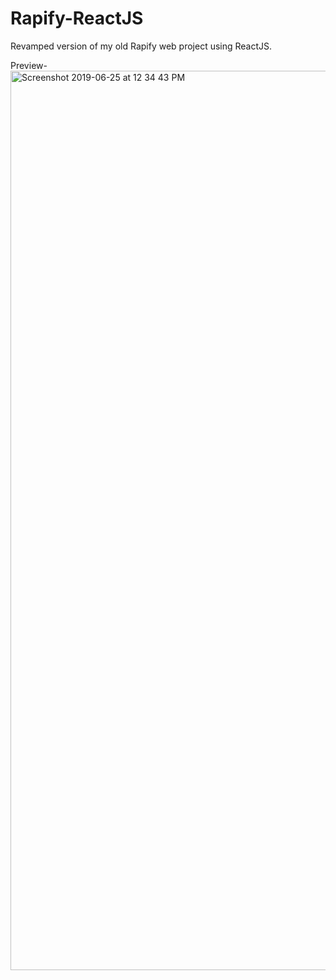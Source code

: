 # Rapify-ReactJS
Revamped version of my old Rapify web project using ReactJS.

Preview-
<img width="1439" alt="Screenshot 2019-06-25 at 12 34 43 PM" src="https://user-images.githubusercontent.com/40416880/60076689-d72b7d80-9745-11e9-9280-6e4d2b287713.png">

